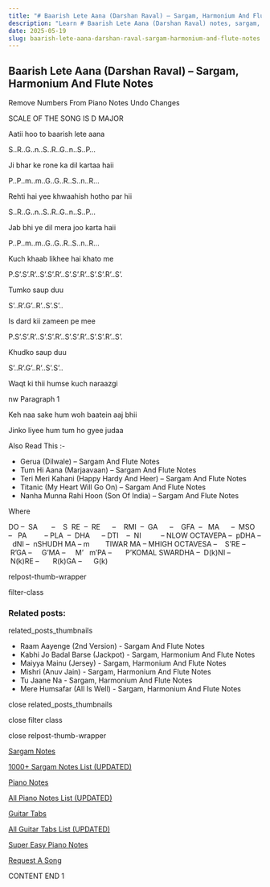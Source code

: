 ```yaml
---
title: "# Baarish Lete Aana (Darshan Raval) – Sargam, Harmonium And Flute Notes"
description: "Learn # Baarish Lete Aana (Darshan Raval) notes, sargam, harmonium notations and flute notes. Easy step-by-step tutorial for beginners."
date: 2025-05-19
slug: baarish-lete-aana-darshan-raval-sargam-harmonium-and-flute-notes
---
```


## Baarish Lete Aana (Darshan Raval) – Sargam, Harmonium And Flute Notes

Remove Numbers From Piano Notes
Undo Changes

SCALE OF THE SONG IS D MAJOR

Aatii hoo to baarish lete aana

S..R..G..n..S..R..G..n..S..P…

Ji bhar ke rone ka dil kartaa haii

P..P..m..m..G..G..R..S..n..R…

Rehti hai yee khwaahish hotho par hii

S..R..G..n..S..R..G..n..S..P…

Jab bhi ye dil mera joo karta haii

P..P..m..m..G..G..R..S..n..R…

Kuch khaab likhee hai khato me

P.S’.S’.R’..S’.S’.R’..S’.S’.R’..S’.S’.R’..S’.

Tumko saup duu

S’..R’.G’..R’..S’.S’..

Is dard kii zameen pe mee

P.S’.S’.R’..S’.S’.R’..S’.S’.R’..S’.S’.R’..S’.

Khudko saup duu

S’..R’.G’..R’..S’.S’..

Waqt ki thii humse kuch naraazgi

nw Paragraph 1

Keh naa sake hum woh baatein aaj bhii

Jinko liyee hum tum ho gyee judaa



Also Read This :-



* Gerua (Dilwale) – Sargam And Flute Notes
* Tum Hi Aana (Marjaavaan) – Sargam And Flute Notes
* Teri Meri Kahani (Happy Hardy And Heer) – Sargam And Flute Notes
* Titanic (My Heart Will Go On) – Sargam And Flute Notes
* Nanha Munna Rahi Hoon (Son Of India) – Sargam And Flute Notes

Where



DO –  SA       –    S  RE  –  RE      –    RMI  –  GA      –    GFA  –   MA      –  MSO  –   PA         – PLA  –  DHA      – DTI    –  NI          – NLOW OCTAVEPA –  pDHA –  dNI –  nSHUDH MA – m        TIWAR MA – MHIGH OCTAVESA –    S’RE –     R’GA –     G’MA –     M’   m’PA –       P’KOMAL SWARDHA –  D(k)NI –       N(k)RE –       R(k)GA –      G(k)



relpost-thumb-wrapper

filter-class

### Related posts:

related_posts_thumbnails

* Raam Aayenge (2nd Version) - Sargam And Flute Notes
* Kabhi Jo Badal Barse (Jackpot) - Sargam, Harmonium And Flute Notes
* Maiyya Mainu (Jersey) - Sargam, Harmonium And Flute Notes
* Mishri (Anuv Jain) - Sargam, Harmonium And Flute Notes
* Tu Jaane Na - Sargam, Harmonium And Flute Notes
* Mere Humsafar (All Is Well) - Sargam, Harmonium And Flute Notes

close related_posts_thumbnails

close filter class

close relpost-thumb-wrapper

[Sargam Notes](/sargam-notes.html)

[1000+ Sargam Notes List (UPDATED)](/all-songs-list-sargam-notes.html)

[Piano Notes](/piano-notes.html)

[All Piano Notes List (UPDATED)](/all-songs-list-piano-notes.html)

[Guitar Tabs](/guitar-tabs.html)

[All Guitar Tabs List (UPDATED)](/all-songs-list-guitar-tabs.html)

[Super Easy Piano Notes](https://studywall.in/)

[Request A Song](/request-a-song.html)

CONTENT END 1

